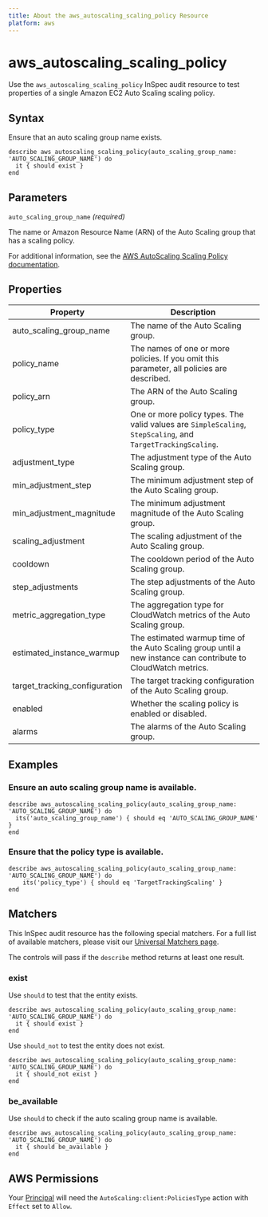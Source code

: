 ```yaml
---
title: About the aws_autoscaling_scaling_policy Resource
platform: aws
---
```


# aws\_autoscaling\_scaling\_policy

Use the `aws_autoscaling_scaling_policy` InSpec audit resource to test properties of a single Amazon EC2 Auto Scaling scaling policy.

## Syntax

Ensure that an auto scaling group name exists.

    describe aws_autoscaling_scaling_policy(auto_scaling_group_name: 'AUTO_SCALING_GROUP_NAME') do
      it { should exist }
    end

## Parameters

`auto_scaling_group_name` _(required)_

The name or Amazon Resource Name (ARN) of the Auto Scaling group that has a scaling policy.

For additional information, see the [AWS AutoScaling Scaling Policy documentation](https://docs.aws.amazon.com/AWSCloudFormation/latest/UserGuide/aws-properties-as-policy.html).

## Properties

| Property | Description|
| --- | --- |
| auto_scaling_group_name |  The name of the Auto Scaling group. |
| policy_name | The names of one or more policies. If you omit this parameter, all policies are described. |
| policy_arn | The ARN of the Auto Scaling group. |
| policy_type | One or more policy types. The valid values are `SimpleScaling`, `StepScaling`, and `TargetTrackingScaling`. |
| adjustment_type | The adjustment type of the Auto Scaling group. |
| min_adjustment_step | The minimum adjustment step of the Auto Scaling group. |
| min_adjustment_magnitude | The minimum adjustment magnitude of the Auto Scaling group. |
| scaling_adjustment | The scaling adjustment of the Auto Scaling group. |
| cooldown | The cooldown period of the Auto Scaling group. |
| step_adjustments | The step adjustments of the Auto Scaling group. |
| metric_aggregation_type | The aggregation type for CloudWatch metrics of the Auto Scaling group. |
| estimated_instance_warmup | The estimated warmup time of the Auto Scaling group until a new instance can contribute to CloudWatch metrics. |
| target_tracking_configuration | The target tracking configuration of the Auto Scaling group. |
| enabled | Whether the scaling policy is enabled or disabled. |
| alarms | The alarms of the Auto Scaling group. |

## Examples

### Ensure an auto scaling group name is available.

    describe aws_autoscaling_scaling_policy(auto_scaling_group_name: 'AUTO_SCALING_GROUP_NAME') do
      its('auto_scaling_group_name') { should eq 'AUTO_SCALING_GROUP_NAME' }
    end

### Ensure that the policy type is available.

    describe aws_autoscaling_scaling_policy(auto_scaling_group_name: 'AUTO_SCALING_GROUP_NAME') do
        its('policy_type') { should eq 'TargetTrackingScaling' }
    end

## Matchers

This InSpec audit resource has the following special matchers. For a full list of available matchers, please visit our [Universal Matchers page](https://www.inspec.io/docs/reference/matchers/).

The controls will pass if the `describe` method returns at least one result.

### exist

Use `should` to test that the entity exists.

    describe aws_autoscaling_scaling_policy(auto_scaling_group_name: 'AUTO_SCALING_GROUP_NAME') do
      it { should exist }
    end

Use `should_not` to test the entity does not exist.

    describe aws_autoscaling_scaling_policy(auto_scaling_group_name: 'AUTO_SCALING_GROUP_NAME') do
      it { should_not exist }
    end

### be_available

Use `should` to check if the auto scaling group name is available.

    describe aws_autoscaling_scaling_policy(auto_scaling_group_name: 'AUTO_SCALING_GROUP_NAME') do
      it { should be_available }
    end

## AWS Permissions

Your [Principal](https://docs.aws.amazon.com/IAM/latest/UserGuide/intro-structure.html#intro-structure-principal) will need the `AutoScaling:client:PoliciesType` action with `Effect` set to `Allow`.

